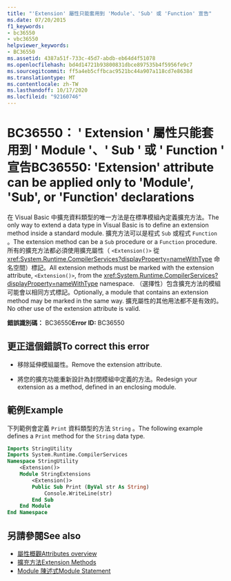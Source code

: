 ```yaml
---
title: "'Extension' 屬性只能套用到 'Module'、'Sub' 或 'Function' 宣告"
ms.date: 07/20/2015
f1_keywords:
- bc36550
- vbc36550
helpviewer_keywords:
- BC36550
ms.assetid: 4387a51f-733c-45d7-abdb-eb64d4f51078
ms.openlocfilehash: bd4d14721b93800831dbce897535b4f5956fe9c7
ms.sourcegitcommit: ff5a4eb5cffbcac9521bc44a907a118cd7e8638d
ms.translationtype: MT
ms.contentlocale: zh-TW
ms.lasthandoff: 10/17/2020
ms.locfileid: "92160746"
---
```

# <a name="bc36550-extension-attribute-can-be-applied-only-to-module-sub-or-function-declarations"></a><span data-ttu-id="669bf-102">BC36550： ' Extension ' 屬性只能套用到 ' Module '、' Sub ' 或 ' Function ' 宣告</span><span class="sxs-lookup"><span data-stu-id="669bf-102">BC36550: 'Extension' attribute can be applied only to 'Module', 'Sub', or 'Function' declarations</span></span>

<span data-ttu-id="669bf-103">在 Visual Basic 中擴充資料類型的唯一方法是在標準模組內定義擴充方法。</span><span class="sxs-lookup"><span data-stu-id="669bf-103">The only way to extend a data type in Visual Basic is to define an extension method inside a standard module.</span></span> <span data-ttu-id="669bf-104">擴充方法可以是程式 `Sub` 或程式 `Function` 。</span><span class="sxs-lookup"><span data-stu-id="669bf-104">The extension method can be a `Sub` procedure or a `Function` procedure.</span></span> <span data-ttu-id="669bf-105">所有的擴充方法都必須使用擴充屬性（ `<Extension()>` 從 <xref:System.Runtime.CompilerServices?displayProperty=nameWithType> 命名空間）標記。</span><span class="sxs-lookup"><span data-stu-id="669bf-105">All extension methods must be marked with the extension attribute, `<Extension()>`, from the <xref:System.Runtime.CompilerServices?displayProperty=nameWithType> namespace.</span></span> <span data-ttu-id="669bf-106">（選擇性）包含擴充方法的模組可能會以相同方式標記。</span><span class="sxs-lookup"><span data-stu-id="669bf-106">Optionally, a module that contains an extension method may be marked in the same way.</span></span> <span data-ttu-id="669bf-107">擴充屬性的其他用法都不是有效的。</span><span class="sxs-lookup"><span data-stu-id="669bf-107">No other use of the extension attribute is valid.</span></span>

<span data-ttu-id="669bf-108">**錯誤識別碼：** BC36550</span><span class="sxs-lookup"><span data-stu-id="669bf-108">**Error ID:** BC36550</span></span>

## <a name="to-correct-this-error"></a><span data-ttu-id="669bf-109">更正這個錯誤</span><span class="sxs-lookup"><span data-stu-id="669bf-109">To correct this error</span></span>

- <span data-ttu-id="669bf-110">移除延伸模組屬性。</span><span class="sxs-lookup"><span data-stu-id="669bf-110">Remove the extension attribute.</span></span>

- <span data-ttu-id="669bf-111">將您的擴充功能重新設計為封閉模組中定義的方法。</span><span class="sxs-lookup"><span data-stu-id="669bf-111">Redesign your extension as a method, defined in an enclosing module.</span></span>

## <a name="example"></a><span data-ttu-id="669bf-112">範例</span><span class="sxs-lookup"><span data-stu-id="669bf-112">Example</span></span>

<span data-ttu-id="669bf-113">下列範例會定義 `Print` 資料類型的方法 `String` 。</span><span class="sxs-lookup"><span data-stu-id="669bf-113">The following example defines a `Print` method for the `String` data type.</span></span>

```vb
Imports StringUtility
Imports System.Runtime.CompilerServices
Namespace StringUtility
    <Extension()>
    Module StringExtensions
        <Extension()>
        Public Sub Print (ByVal str As String)
            Console.WriteLine(str)
        End Sub
    End Module
End Namespace
```

## <a name="see-also"></a><span data-ttu-id="669bf-114">另請參閱</span><span class="sxs-lookup"><span data-stu-id="669bf-114">See also</span></span>

- [<span data-ttu-id="669bf-115">屬性概觀</span><span class="sxs-lookup"><span data-stu-id="669bf-115">Attributes overview</span></span>](../../programming-guide/concepts/attributes/index.md)
- [<span data-ttu-id="669bf-116">擴充方法</span><span class="sxs-lookup"><span data-stu-id="669bf-116">Extension Methods</span></span>](../../programming-guide/language-features/procedures/extension-methods.md)
- [<span data-ttu-id="669bf-117">Module 陳述式</span><span class="sxs-lookup"><span data-stu-id="669bf-117">Module Statement</span></span>](../statements/module-statement.md)

